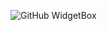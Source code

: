 ![GitHub WidgetBox](https://github-widgetbox.vercel.app/api/profile?username=fca-01&theme=viridescent&data=followers,stars,commits)

<!-- Proudly created with GPRM ( https://gprm.itsvg.in ) -->
